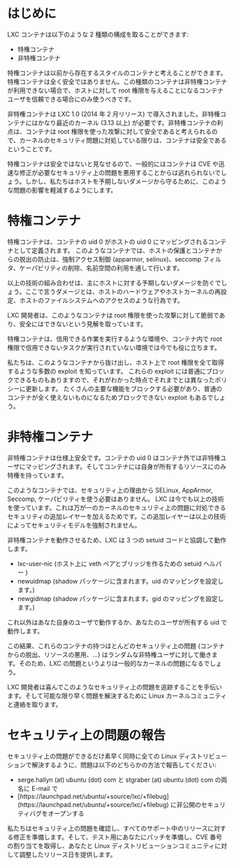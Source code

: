 # はじめに <!-- Introduction -->
<!--
LXC containers can be of two kinds:
-->
LXC コンテナは以下のような 2 種類の構成を取ることができます:

 - 特権コンテナ <!-- Privileged containers -->
 - 非特権コンテナ <!-- Unprivileged containers -->

<!--
The former can be thought as old-style containers, they're not safe at all and should only be used  
in environments where unprivileged containers aren't available and where you would trust  
your container's user with root access to the host.
-->
特権コンテナは以前から存在するスタイルのコンテナと考えることができます。特権コンテナは全く安全ではありません。この種類のコンテナは非特権コンテナが利用できない場合で、ホストに対して root 権限を与えることになるコンテナユーザを信頼できる場合にのみ使うべきです。

<!--
The latter has been introduced back in LXC 1.0 (February 2014) and requires a reasonably recent  
kernel (3.13 or higher). The upside being that we do consider those containers to be root-safe and so,  
as long as you keep on top of kernel security issues, those containers are safe.
-->
非特権コンテナは LXC 1.0 (2014 年 2 月リリース) で導入されました。非特権コンテナにはかなり最近のカーネル (3.13 以上) が必要です。非特権コンテナの利点は、コンテナは root 権限を使った攻撃に対して安全であると考えられるので、カーネルのセキュリティ問題に対処している限りは、コンテナは安全であるということです。

<!--
As privileged containers are considered unsafe, we typically will not consider new container escape  
exploits to be security issues worthy of a CVE and quick fix. We will however try to mitigate those  
issues so that accidental damage to the host is prevented.
-->
特権コンテナは安全ではないと見なせるので、一般的にはコンテナは CVE や迅速な修正が必要なセキュリティ上の問題を悪用することからは逃れられないでしょう。しかし、私たちはホストを予期しないダメージから守るために、このような問題の影響を軽減するようにします。

# 特権コンテナ <!-- Privileged containers -->
<!--
Privileged containers are defined as any container where the container uid 0 is mapped to the host's uid 0.  
In such containers, protection of the host and prevention of escape is entirely done through  
Mandatory Access Control (apparmor, selinux), seccomp filters, dropping of capabilities and namespaces.
-->
特権コンテナは、コンテナの uid 0 がホストの uid 0 にマッピングされるコンテナとして定義されます。
このようなコンテナでは、ホストの保護とコンテナからの脱出の防止は、強制アクセス制御 (apparmor, selinux)、seccomp フィルタ、ケーパビリティの削除、名前空間の利用を通して行います。

<!--
Those technologies combined will typically prevent any accidental damage of the host,  
where damage is defined as things like reconfiguring host hardware,  
reconfiguring the host kernel or accessing the host filesystem.
-->
以上の技術の組み合わせは、主にホストに対する予期しないダメージを防ぐでしょう。ここで言うダメージとは、ホストのハードウェアやホストカーネルの再設定、ホストのファイルシステムへのアクセスのような行為です。

<!--
LXC upstream's position is that those containers aren't and cannot be root-safe.
-->
LXC 開発者は、このようなコンテナは root 権限を使った攻撃に対して脆弱であり、安全にはできないという見解を取っています。

<!--
They are still valuable in an environment where you are running trusted workloads  
or where no untrusted task is running as root in the container.
-->
特権コンテナは、信用できる作業を実行するような環境や、コンテナ内で root 権限で信用できないタスクが実行されていない環境では今でも役に立ちます。

<!--
We are aware of a number of exploits which will let you escape such containers and get full root privileges on the host.  
Some of those exploits can be trivially blocked and so we do update our different policies once made aware of them.  
Some others aren't blockable as they would require blocking so many core features that the average container would become completely unusable.
-->
私たちは、このようなコンテナから抜け出し、ホスト上で root 権限を全て取得するような多数の exploit を知っています。
これらの exploit には普通にブロックできるものもありますので、それがわかった時点でそれまでとは異なったポリシーに更新します。
たくさんの主要な機能をブロックする必要があり、普通のコンテナが全く使えないものになるためブロックできない exploit もあるでしょう。

# 非特権コンテナ <!-- Unprivileged containers -->
<!--
Unprivileged containers are safe by design. The container uid 0 is mapped to an unprivileged user outside of the container  
and only has extra rights on resources that it owns itself.
-->
非特権コンテナは仕様上安全です。コンテナの uid 0 はコンテナ外では非特権ユーザにマッピングされます。そしてコンテナには自身が所有するリソースにのみ特権を持っています。

<!--
With such container, the use of SELinux, AppArmor, Seccomp and capabilities isn't necessary for security.  
LXC will still use those to add an extra layer of security which may be handy in the event  
of a kernel security issue but the security model isn't enforced by them.
-->
このようなコンテナでは、セキュリティ上の理由から SELinux, AppArmor, Seccomp, ケーパビリティを使う必要はありません。
LXC は今でも以上の技術を使っています。これは万が一のカーネルのセキュリティ上の問題に対処できるセキュリティの追加レイヤーを加えるためです。この追加レイヤーは以上の技術によってセキュリティモデルを強制されません。

<!--
To make unprivileged containers work, LXC interacts with 3 pieces of setuid code:
-->
非特権コンテナを動作させるため、LXC は 3 つの setuid コードと協調して動作します。

 - lxc-user-nic (ホスト上に veth ペアとブリッジを作るための setuid ヘルパー <!-- setuid helper to create a veth pair and bridge it on the host -->)
 - newuidmap (shadow パッケージに含まれます。uid のマッピングを設定します。<!-- from the shadow package, sets up a uid map -->)
 - newgidmap (shadow パッケージに含まれます。gid のマッピングを設定します。<!-- from the shadow package, sets up a gid map -->)

<!--
Everything else is run as your own user or as a uid which your user owns.
-->
これ以外はあなた自身のユーザで動作するか、あなたのユーザが所有する uid で動作します。

<!--
As a result, most security issues (container escape, resource abuse, ...) in those containers will apply just as well  
to a random unprivileged user and so would be a generic kernel security bug rather than a LXC issue.
-->
この結果、これらのコンテナの持つほとんどのセキュリティ上の問題 (コンテナからの脱出、リソースの悪用、...) はランダムな非特権ユーザに対して働きます。そのため、LXC の問題というよりは一般的なカーネルの問題になるでしょう。

<!--
LXC upstream is happy to help track such security issue and get in touch with the Linux kernel community  
to have them resolved as quickly as possible.
-->
LXC 開発者は喜んでこのようなセキュリティ上の問題を追跡することを手伝います。そして可能な限り早く問題を解決するために Linux カーネルコミュニティと連絡を取ります。

# セキュリティ上の問題の報告 <!-- Reporting security issues -->
<!--
To ensure security issues can be fixed as quickly as possible and simultaneously  
in all Linux distributions, issues should be reported either:
-->
セキュリティ上の問題ができるだけ素早く同時に全ての Linux ディストリビューションで解決するように、問題は以下のどちらかの方法で報告してください:

 * serge.hallyn (at) ubuntu (dot) com と stgraber (at) ubuntu (dot) com の両名に E-mail で <!-- By e-mail to both serge.hallyn (at) ubuntu (dot) com AND stgraber (at) ubuntu (dot) com -->
 * <!-- By opening a private security bug at --> [https://launchpad.net/ubuntu/+source/lxc/+filebug](https://launchpad.net/ubuntu/+source/lxc/+filebug) に非公開のセキュリティバグをオープンする

<!--
We will then confirm the security issue, come up with fixes against all supported releases,  
provide you those patches for testing and then get a CVE assigned as well as a  
coordinated release date for you and the Linux distribution community.
-->
私たちはセキュリティ上の問題を確認し、すべてのサポート中のリリースに対する修正を準備します。そして、テスト用にあなたにパッチを準備し、CVE 番号の割り当てを取得し、あなたと Linux ディストリビューションコミュニティに対して調整したリリース日を提供します。
